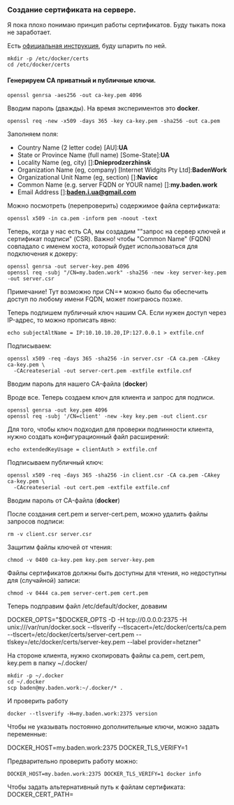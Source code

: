 ### Создание сертификата на сервере.

Я пока плохо понимаю принцип работы сертификатов. Буду тыкать пока не заработает.

Есть [официальная инструкция](https://docs.docker.com/engine/security/https/), буду шпарить по ней.

```
mkdir -p /etc/docker/certs
cd /etc/docker/certs
```

#### Генерируем CA приватный и публичные ключи.

```
openssl genrsa -aes256 -out ca-key.pem 4096
```

Вводим пароль (дважды). На время экспериментов это **docker**.

```
openssl req -new -x509 -days 365 -key ca-key.pem -sha256 -out ca.pem
```

Заполняем поля:

* Country Name (2 letter code) [AU]:**UA**
* State or Province Name (full name) [Some-State]:**UA**
* Locality Name (eg, city) []:**Dnieprodzerzhinsk**
* Organization Name (eg, company) [Internet Widgits Pty Ltd]:**BadenWork**
* Organizational Unit Name (eg, section) []:**Navicc**
* Common Name (e.g. server FQDN or YOUR name) []:**my.baden.work**
* Email Address []:**baden.i.ua@gmail.com**

Можно посмотреть (перепроверить) содержимое файла сертификата:

```
openssl x509 -in ca.pem -inform pem -noout -text
```


Теперь, когда у нас есть CA, мы создадим ""запрос на сервер ключей и сертификат подписи" (CSR). Важно! чтобы "Common Name" (FQDN) совпадало с именем хоста, который будет использоваться для подключения к докеру:

```
openssl genrsa -out server-key.pem 4096
openssl req -subj "/CN=my.baden.work" -sha256 -new -key server-key.pem -out server.csr
```

Примечание! Тут возможно при CN=* можно было бы обеспечить доступ по любому имени FQDN, может поиграюсь позже.

Теперь подпишем публичный ключ нашим CA.
Если нужен доступ через IP-адрес, то можно прописать явно:

```
echo subjectAltName = IP:10.10.10.20,IP:127.0.0.1 > extfile.cnf
```

Подписываем:

```
openssl x509 -req -days 365 -sha256 -in server.csr -CA ca.pem -CAkey ca-key.pem \
  -CAcreateserial -out server-cert.pem -extfile extfile.cnf
```

Вводим пароль для нашего CA-файла (**docker**)

Вроде все. Теперь создаем ключ для клиента и запрос для подписи.
```
openssl genrsa -out key.pem 4096
openssl req -subj '/CN=client' -new -key key.pem -out client.csr
```

Для того, чтобы ключ подходил для проверки подлинности клиента, нужно создать конфигурационный файл расширений:

```
echo extendedKeyUsage = clientAuth > extfile.cnf
```

Подписываем публичный ключ:

```
openssl x509 -req -days 365 -sha256 -in client.csr -CA ca.pem -CAkey ca-key.pem \
  -CAcreateserial -out cert.pem -extfile extfile.cnf
```

Вводим пароль от CA-файла (**docker**)

После создания cert.pem и server-cert.pem, можно удалить файлы запросов подписи:

```
rm -v client.csr server.csr
```

Защитим файлы ключей от чтения:

```
chmod -v 0400 ca-key.pem key.pem server-key.pem
```

Файлы сертификатов должны быть доступны для чтения, но недоступны для (случайной) записи:

```
chmod -v 0444 ca.pem server-cert.pem cert.pem
```

Теперь подправим файл /etc/default/docker, довавим

DOCKER_OPTS="$DOCKER_OPTS -D -H tcp://0.0.0.0:2375 -H unix:///var/run/docker.sock --tlsverify --tlscacert=/etc/docker/certs/ca.pem --tlscert=/etc/docker/certs/server-cert.pem --tlskey=/etc/docker/certs/server-key.pem --label provider=hetzner"


На стороне клиента, нужно скопировать файлы ca.pem, cert.pem, key.pem в папку ~/.docker/


```
mkdir -p ~/.docker
cd ~/.docker
scp baden@my.baden.work:~/.docker/* .
```

И проверить работу

```
docker --tlsverify -H=my.baden.work:2375 version
```

Чтобы не указывать постоянно дополнительные ключи, можно задать переменные:

DOCKER_HOST=my.baden.work:2375
DOCKER_TLS_VERIFY=1

Предварительно проверить работу можно:

```
DOCKER_HOST=my.baden.work:2375 DOCKER_TLS_VERIFY=1 docker info
```

Чтобы задать альтернативный путь к файлам сертификата: DOCKER_CERT_PATH=
